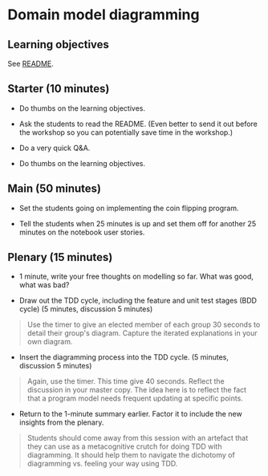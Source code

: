 # Domain model diagramming

## Learning objectives

See [README](./README.md).

## Starter (10 minutes)

* Do thumbs on the learning objectives.

* Ask the students to read the README.  (Even better to send it out before the workshop so you can potentially save time in the workshop.)

* Do a very quick Q&A.

* Do thumbs on the learning objectives.

## Main (50 minutes)

* Set the students going on implementing the coin flipping program.

* Tell the students when 25 minutes is up and set them off for another 25 minutes on the notebook user stories.

## Plenary (15 minutes)

- 1 minute, write your free thoughts on modelling so far. What was good, what was bad?

- Draw out the TDD cycle, including the feature and unit test stages (BDD cycle) (5 minutes, discussion 5 minutes)

> Use the timer to give an elected member of each group 30 seconds to detail their group's diagram. Capture the iterated explanations in your own diagram.

- Insert the diagramming process into the TDD cycle. (5 minutes, discussion 5 minutes)

> Again, use the timer. This time give 40 seconds. Reflect the discussion in your master copy. The idea here is to reflect the fact that a program model needs frequent updating at specific points.

- Return to the 1-minute summary earlier. Factor it to include the new insights from the plenary.

> Students should come away from this session with an artefact that they can use as a metacognitive crutch for doing TDD with diagramming. It should help them to navigate the dichotomy of diagramming vs. feeling your way using TDD.
